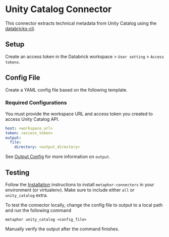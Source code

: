 # Unity Catalog Connector

This connector extracts technical metadata from Unity Catalog using the [databricks-cli](https://github.com/databricks/databricks-cli).

## Setup

Create an access token in the Databrick workspace > `User setting` > `Access tokens`.

## Config File

Create a YAML config file based on the following template.

### Required Configurations

You must provide the workspace URL and access token you created to access Unity Catalog API.

```yaml
host: <workspace_url>
token: <access_token>
output:
  file:
    directory: <output_directory>
```

See [Output Config](../common/docs/output.md) for more information on `output`.

## Testing

Follow the [Installation](../../README.md) instructions to install `metaphor-connectors` in your environment (or virtualenv). Make sure to include either `all` or `unity_catalog` extra.

To test the connector locally, change the config file to output to a local path and run the following command

```shell
metaphor unity_catalog <config_file>
```

Manually verify the output after the command finishes.
